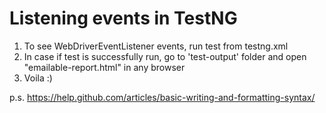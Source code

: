 # Listening events in TestNG

1. To see WebDriverEventListener events, run test from testng.xml
2. In case if test is successfully run, go to 'test-output' folder and open "emailable-report.html" in any browser
3. Voila :)

p.s. https://help.github.com/articles/basic-writing-and-formatting-syntax/